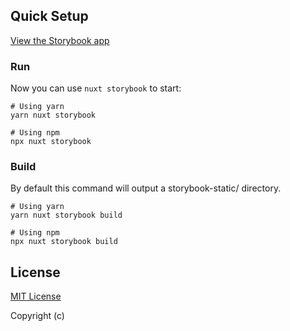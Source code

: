 ## Quick Setup

[View the Storybook app](https://storybooknuxt.netlify.app/)

### Run

Now you can use `nuxt storybook` to start:

```
# Using yarn
yarn nuxt storybook

# Using npm
npx nuxt storybook
```

### Build

By default this command will output a storybook-static/ directory.

```
# Using yarn
yarn nuxt storybook build

# Using npm
npx nuxt storybook build

```

## License

[MIT License](./LICENSE)

Copyright (c)
